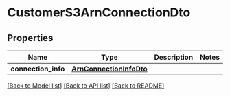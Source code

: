 # CustomerS3ArnConnectionDto

## Properties
Name | Type | Description | Notes
------------ | ------------- | ------------- | -------------
**connection_info** | [**ArnConnectionInfoDto**](ArnConnectionInfoDto.md) |  | 

[[Back to Model list]](../README.md#documentation-for-models) [[Back to API list]](../README.md#documentation-for-api-endpoints) [[Back to README]](../README.md)

